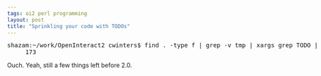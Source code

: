 ```yaml
---
tags: oi2 perl programming
layout: post
title: "Sprinkling your code with TODOs"
---
```




<pre class="sourceCode">
shazam:~/work/OpenInteract2 cwinters$ find . -type f | grep -v tmp | xargs grep TODO | wc -l
     173
</pre>
<p>Ouch. Yeah, still a few things left before 2.0.</p>


